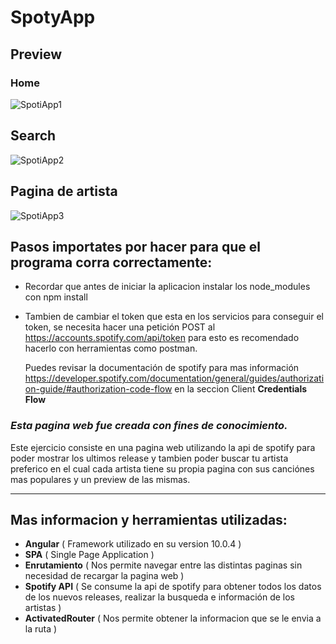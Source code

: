 # SpotyApp
  
  ## Preview
  ### Home
![SpotiApp1](https://user-images.githubusercontent.com/37966712/92272666-35ee9a00-eea7-11ea-8629-7f114a2135c1.png)

  ## Search
![SpotiApp2](https://user-images.githubusercontent.com/37966712/92272674-3ab34e00-eea7-11ea-9f9b-c08918746b31.png)

  ## Pagina de artista
![SpotiApp3](https://user-images.githubusercontent.com/37966712/92273843-5ae40c80-eea9-11ea-815e-05229437d5d5.png)

## Pasos importates por hacer para que el programa corra correctamente:
- Recordar que antes de iniciar la aplicacion instalar los node_modules con npm install
- Tambien de cambiar el token que esta en los servicios para conseguir el token, se 
  necesita hacer una petición POST al https://accounts.spotify.com/api/token
  para esto es recomendado hacerlo con herramientas como postman.
  
  Puedes revisar la documentación de spotify para mas información
  https://developer.spotify.com/documentation/general/guides/authorization-guide/#authorization-code-flow en la seccion Client **Credentials Flow**


### *Esta pagina web fue creada con fines de conocimiento.*

Este ejercicio consiste en una pagina web utilizando la api de spotify para poder mostrar
los ultimos release y tambien poder buscar tu artista preferico en el cual cada artista tiene
su propia pagina con sus canciónes mas populares y un preview de las mismas.

-------

## Mas informacion y herramientas utilizadas:
 - **Angular** ( Framework utilizado en su version 10.0.4 )
 - **SPA** ( Single Page Application )
 - **Enrutamiento** ( Nos permite navegar entre las distintas paginas sin necesidad de recargar la pagina web )
 - **Spotify API** ( Se consume la api de spotify para obtener todos los datos de los nuevos releases, 
                     realizar la busqueda e información de los artistas )
 - **ActivatedRouter** ( Nos permite obtener la informacion que se le envia a la ruta )
 
